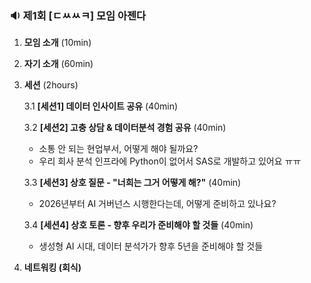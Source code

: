 ### 🔉 제1회 [ㄷㅆㅆㅋ] 모임 아젠다

1. **모임 소개** (10min)

2. **자기 소개** (60min)

3. **세션** (2hours)

   3.1 **[세션1] 데이터 인사이트 공유** (40min)

   3.2 **[세션2] 고충 상담 & 데이터분석 경험 공유** (40min)
   - 소통 안 되는 현업부서, 어떻게 해야 될까요?
   - 우리 회사 분석 인프라에 Python이 없어서 SAS로 개발하고 있어요 ㅠㅠ

   3.3 **[세션3] 상호 질문 - "너희는 그거 어떻게 해?"** (40min)
   - 2026년부터 AI 거버넌스 시행한다는데, 어떻게 준비하고 있나요?

   3.4 **[세션4] 상호 토론 - 향후 우리가 준비해야 할 것들** (40min)
   - 생성형 AI 시대, 데이터 분석가가 향후 5년을 준비해야 할 것들

4. **네트워킹 (회식)** 
